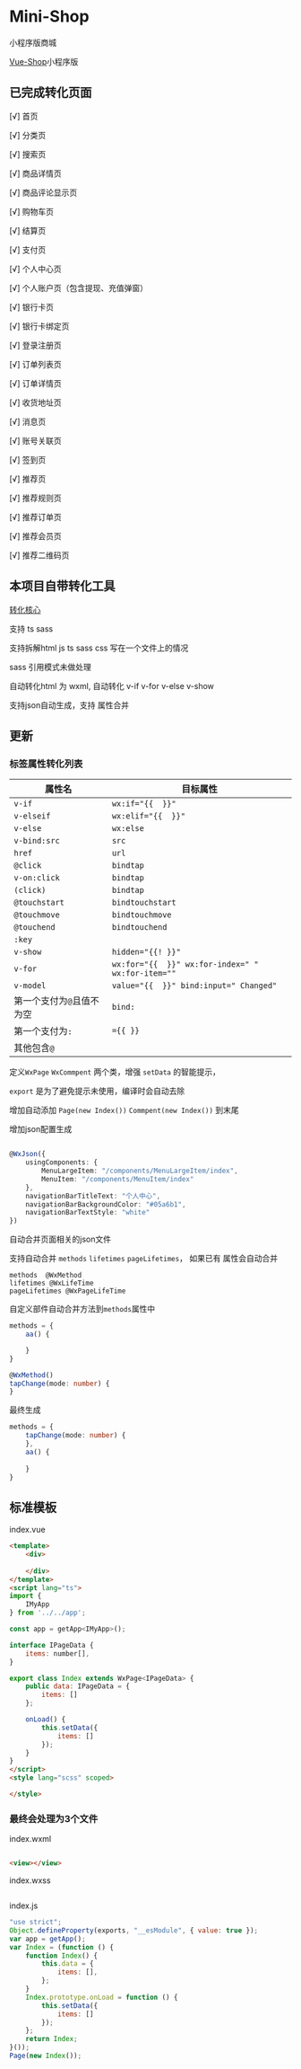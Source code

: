 # Mini-Shop
小程序版商城

[Vue-Shop](https://github.com/zx648383079/Vue-Shop)小程序版

## 已完成转化页面

[√] 首页

[√] 分类页

[√] 搜索页

[√] 商品详情页

[√] 商品评论显示页

[√] 购物车页

[√] 结算页

[√] 支付页

[√] 个人中心页

[√] 个人账户页（包含提现、充值弹窗）

[√] 银行卡页

[√] 银行卡绑定页

[√] 登录注册页

[√] 订单列表页

[√] 订单详情页

[√] 收货地址页

[√] 消息页

[√] 账号关联页

[√] 签到页

[√] 推荐页

[√] 推荐规则页

[√] 推荐订单页

[√] 推荐会员页

[√] 推荐二维码页

## 本项目自带转化工具

[转化核心](https://github.com/zx648383079/Mini-Shop/blob/master/src/parser.ts)

支持 ts sass

支持拆解html js ts sass css 写在一个文件上的情况

sass 引用模式未做处理

自动转化html 为 wxml, 自动转化 v-if v-for v-else v-show

支持json自动生成，支持 属性合并

## 更新

### 标签属性转化列表


属性名 | 目标属性
---------|----------
 `v-if` | `wx:if="{{  }}"`
 `v-elseif` | `wx:elif="{{  }}"`
 `v-else` | `wx:else`
 `v-bind:src` | `src`
 `href` | `url`
 `@click` | `bindtap`
 `v-on:click` | `bindtap`
 `(click)` | `bindtap`
 `@touchstart` | `bindtouchstart`
 `@touchmove` | `bindtouchmove`
 `@touchend` | `bindtouchend`
 `:key` | 
 `v-show` | `hidden="{{! }}"`
 `v-for` | `wx:for="{{  }}" wx:for-index=" " wx:for-item=""`
 `v-model` | `value="{{  }}" bind:input=" Changed"`
 第一个支付为`@`且值不为空 | `bind:`
 第一个支付为`:` | `={{ }}`
 其他包含`@` |




定义`WxPage` `WxCommpent` 两个类，增强 `setData` 的智能提示，

`export` 是为了避免提示未使用，编译时会自动去除

增加自动添加 `Page(new Index())` `Commpent(new Index())` 到末尾

增加json配置生成
```ts

@WxJson({
    usingComponents: {
        MenuLargeItem: "/components/MenuLargeItem/index",
        MenuItem: "/components/MenuItem/index"
    },
    navigationBarTitleText: "个人中心",
    navigationBarBackgroundColor: "#05a6b1",
    navigationBarTextStyle: "white"
})

```

自动合并页面相关的json文件

支持自动合并 `methods` `lifetimes` `pageLifetimes`， 如果已有 属性会自动合并

    methods  @WxMethod
    lifetimes @WxLifeTime
    pageLifetimes @WxPageLifeTime

自定义部件自动合并方法到`methods`属性中

```ts
methods = {
    aa() {

    }
}

@WxMethod()
tapChange(mode: number) {
}

```

最终生成

```ts
methods = {
    tapChange(mode: number) {
    },
    aa() {
        
    }
}
```

## 标准模板

index.vue

```html
<template>
    <div>
        
    </div>
</template>
<script lang="ts">
import {
    IMyApp
} from '../../app';

const app = getApp<IMyApp>();

interface IPageData {
    items: number[],
}

export class Index extends WxPage<IPageData> {
    public data: IPageData = {
        items: []
    };

    onLoad() {
        this.setData({
            items: []
        });
    }
}
</script>
<style lang="scss" scoped>

</style>
```

### 最终会处理为3个文件

index.wxml

```html

<view></view>

```

index.wxss

```css

```

index.js
```js
"use strict";
Object.defineProperty(exports, "__esModule", { value: true });
var app = getApp();
var Index = (function () {
    function Index() {
        this.data = {
            items: [],
        };
    }
    Index.prototype.onLoad = function () {
        this.setData({
            items: []
        });
    };
    return Index;
}());
Page(new Index());
```
